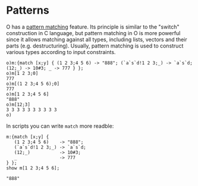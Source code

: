 # Patterns

O has a [pattern matching](https://en.wikipedia.org/wiki/Pattern_matching) feature. Its principle is similar to the "switch" construction in C language, but pattern matching in O is more powerful since it allows matching against all types, including lists, vectors and their parts (e.g. destructuring). Usually, pattern matching is used to construct various types according to input constraints.


```o
o)m:{match [x;y] { (1 2 3;4 5 6) -> "888"; (`a`s`d!1 2 3;_) -> `a`s`d; (12;_) -> 10#3; _ -> 777 } };
o)m[1 2 3;0]
777
o)m[(1 2 3;4 5 6);0]
777
o)m[1 2 3;4 5 6]
"888"
o)m[12;3]
3 3 3 3 3 3 3 3 3 3
o)
```

In scripts you can write ```match``` more readble:

```o
m:{match [x;y] {
   (1 2 3;4 5 6)    -> "888";
   (`a`s`d!1 2 3;_) -> `a`s`d;
   (12;_)           -> 10#3;
   _                -> 777
} };
show m[1 2 3;4 5 6];

"888"
```
